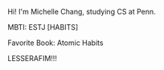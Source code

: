 Hi!
I'm Michelle Chang, studying CS at Penn. 

MBTI: ESTJ [HABITS]

Favorite Book: Atomic Habits

LESSERAFIM!!!
